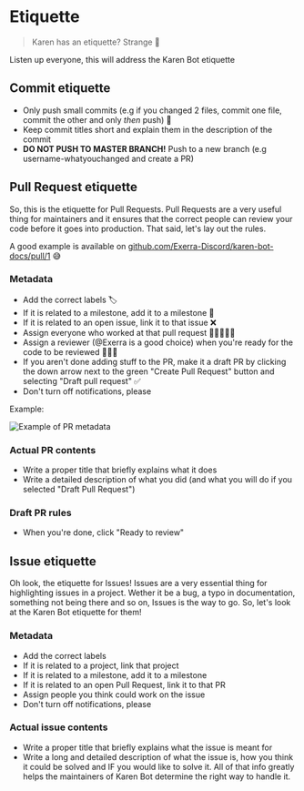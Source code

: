 # Etiquette
> Karen has an etiquette? Strange 🤔

Listen up everyone, this will address the Karen Bot etiquette

## Commit etiquette
- Only push small commits (e.g if you changed 2 files, commit one file, commit the other and only <i>then</i> push) 🤏
- Keep commit titles short and explain them in the description of the commit 
- **DO NOT PUSH TO MASTER BRANCH!** Push to a new branch (e.g username-whatyouchanged and create a PR)

## Pull Request etiquette
So, this is the etiquette for Pull Requests. Pull Requests are a very useful thing for maintainers and it ensures that the correct people can review your code before it goes into production. That said, let's lay out the rules.

A good example is available on [github.com/Exerra-Discord/karen-bot-docs/pull/1](https://github.com/Exerra-Discord/karen-bot-docs/pull/1) 😅

### Metadata
- Add the correct labels 🏷️
- If it is related to a milestone, add it to a milestone 🏁
- If it is related to an open issue, link it to that issue ❌
- Assign everyone who worked at that pull request 👩🏾‍🤝‍👩🏻
- Assign a reviewer (@Exerra is a good choice) when you're ready for the code to be reviewed 👩🏼‍⚖️
- If you aren't done adding stuff to the PR, make it a draft PR by clicking the down arrow next to the green "Create Pull Request" button and selecting "Draft pull request" ✅
- Don't turn off notifications, please

Example:

![Example of PR metadata](https://cdn.exerra.xyz/files/png/tutorials/development_guide/etiquette/pr/metadata.png)

### Actual PR contents
- Write a proper title that briefly explains what it does
- Write a detailed description of what you did (and what you will do if you selected "Draft Pull Request")

### Draft PR rules
- When you're done, click "Ready to review"

## Issue etiquette
Oh look, the etiquette for Issues! Issues are a very essential thing for highlighting issues in a project. Wether it be a bug, a typo in documentation, something not being there and so on, Issues is the way to go. So, let's look at the Karen Bot etiquette for them!

### Metadata
- Add the correct labels
- If it is related to a project, link that project
- If it is related to a milestone, add it to a milestone
- If it is related to an open Pull Request, link it to that PR
- Assign people you think could work on the issue
- Don't turn off notifications, please

### Actual issue contents
- Write a proper title that briefly explains what the issue is meant for
- Write a long and detailed description of what the issue is, how you think it could be solved and IF you would like to solve it. All of that info greatly helps the maintainers of Karen Bot determine the right way to handle it.
